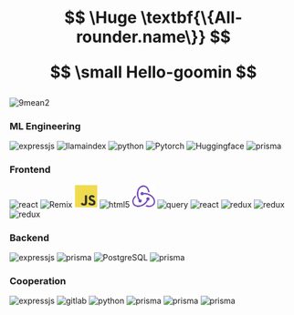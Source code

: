 <h1 aline"center">

$$
\Huge \textbf{\{All-rounder.name\}}
$$

$$
\small Hello-goomin
$$

</h1>
<p align="left"> <img src="https://komarev.com/ghpvc/?username=9mean2&label=Profile%20views&color=0e75b6&style=flat" alt="9mean2" /> </p>
<p align="left">
</p>

<h3 align="left">ML Engineering</h3>

<p align="left">
<!-- langchain -->
<img src="https://api.nuget.org/v3-flatcontainer/langchain/0.12.3-dev.127/icon" alt="expressjs" width="40" height="40"/>
<!-- llamaindex -->
<img src="https://asset.brandfetch.io/id6a4s3gXI/idncpUsO_z.jpeg" alt="llamaindex" width="40" height="40"/>
<!-- python -->
<img src="https://upload.wikimedia.org/wikipedia/commons/thumb/c/c3/Python-logo-notext.svg/935px-Python-logo-notext.svg.png" alt="python" width="40" height="40"/>
<!-- Pytorch -->
<img src="https://076923.github.io/assets/images/pytorch.webp" alt="Pytorch" width="40" height="40"/>
<!-- Huggingface -->
<img src="https://community.intersystems.com/sites/default/files/inline/images/sticker-2048w.png" alt="Huggingface" width="40" height="40"/>
<!-- conda -->
<img src="https://cdn.icon-icons.com/icons2/2107/PNG/512/file_type_conda_icon_130674.png" alt="prisma" width="40" height="40"/>
</p>

<h3 align="left">Frontend</h3>
<p align="left">
<!-- react -->
<img src="https://upload.wikimedia.org/wikipedia/commons/thumb/a/a7/React-icon.svg/2300px-React-icon.svg.png" alt="react" width="40" height="40"/>
<!-- remix -->
<img src="https://avatars.githubusercontent.com/u/64235328?s=200&v=4" alt="Remix" width="40" height="40"/>
<!-- javascript -->
<img src="https://raw.githubusercontent.com/devicons/devicon/master/icons/javascript/javascript-original.svg" alt="javascript" width="40" height="40"/>
<!-- typescript -->
<img src="https://upload.wikimedia.org/wikipedia/commons/thumb/4/4c/Typescript_logo_2020.svg/2048px-Typescript_logo_2020.svg.png" alt="html5" width="40" height="40"/>
<!-- redux -->
<img src="https://raw.githubusercontent.com/devicons/devicon/master/icons/redux/redux-original.svg" alt="redux" width="40" height="40"/>
<!-- react-query -->
<img src="https://images.velog.io/images/woohm402/post/aac3b394-441e-48aa-b481-76f6b58f0cf4/emblem-light-628080660fddb35787ff6c77e97ca43e.svg" alt="query" width="40" height="40"/>
<!-- styledcompoennt -->
<img src="https://avatars.githubusercontent.com/u/20658825?s=200&v=4" alt="react" width="40" height="40"/>
<!-- tailwind -->
<img src="https://upload.wikimedia.org/wikipedia/commons/thumb/d/d5/Tailwind_CSS_Logo.svg/1280px-Tailwind_CSS_Logo.svg.png" alt="redux" width="40" height="40"/>
<!-- storybook -->
<img src="https://pbs.twimg.com/profile_images/1100804485616566273/sOct-Txm_400x400.png" alt="redux" width="40" height="40"/>
<!-- radix-ui -->
<img src="https://avatars.githubusercontent.com/u/75042455?s=280&v=4" alt="redux" width="40" height="40"/>

</p>
<h3 align="left">Backend</h3>

<p align="left">
<!-- express -->
<img src="https://cdn.iconscout.com/icon/free/png-512/free-node-js-1174925.png?f=webp&w=256" alt="expressjs" width="40" height="40"/>
<!-- prisma -->
<img src="https://i.pinimg.com/originals/39/b2/e4/39b2e4ad77c23a2c11e5950a7dfa2aec.png" alt="prisma" width="40" height="40"/>
<!-- PostgreSQL -->
<img src="https://i.namu.wiki/i/cXrwOT1vAT4rPnPlmIWNm2pAbdi0ZCB0TpegonRBwvR-FzS8iBgOexI07QO9V-faslFGib0G0NFgUjwrjTJj_w.svg" alt="PostgreSQL" width="40" height="40"/>
<!-- kafkajs -->
<img src="https://kafka.js.org/img/kafkajs_circle.png" alt="prisma" width="40" height="40"/>
</p>

<h3 align="left">Cooperation</h3>

<p align="left">
<!-- github -->
<img src="https://cdn-icons-png.flaticon.com/512/25/25231.png" alt="expressjs" width="40" height="40"/>
<!-- gitlab -->
<img src="https://seeklogo.com/images/G/gitlab-logo-FAA48EFD02-seeklogo.com.png" alt="gitlab" width="40" height="40"/>
<!-- Vsc -->
<img src="https://uxwing.com/wp-content/themes/uxwing/download/brands-and-social-media/visual-studio-code-icon.png" alt="python" width="40" height="40"/>
<!-- jupyter -->
<img src="https://upload.wikimedia.org/wikipedia/commons/thumb/3/38/Jupyter_logo.svg/883px-Jupyter_logo.svg.png" alt="prisma" width="40" height="40"/>
<!-- esLint -->
<img src="https://upload.wikimedia.org/wikipedia/commons/thumb/e/e3/ESLint_logo.svg/1200px-ESLint_logo.svg.png" alt="prisma" width="40" height="40"/>
<!-- infisical -->
<img src="https://avatars.githubusercontent.com/u/107880645?s=200&v=4" alt="prisma" width="40" height="40"/>
</p>
